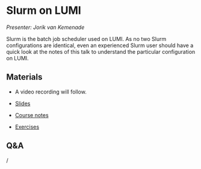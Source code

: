 # Slurm on LUMI

*Presenter: Jorik van Kemenade*

Slurm is the batch job scheduler used on LUMI. As no two Slurm configurations are
identical, even an experienced Slurm user should have a quick look at the notes of this
talk to understand the particular configuration on LUMI.


## Materials

<!--
Materials will be made available after the lecture
-->

<!--
<video src="https://462000265.lumidata.eu/2day-20241210/recordings/07-Slurm.mp4" controls="controls">
</video>
-->
-   A video recording will follow.

-   [Slides](https://462000265.lumidata.eu/2day-20241210/files/LUMI-2day-20241210-07-Slurm.pdf)

-   [Course notes](07-Slurm.md)

-   [Exercises](E07-Slurm.md)


## Q&A

/



